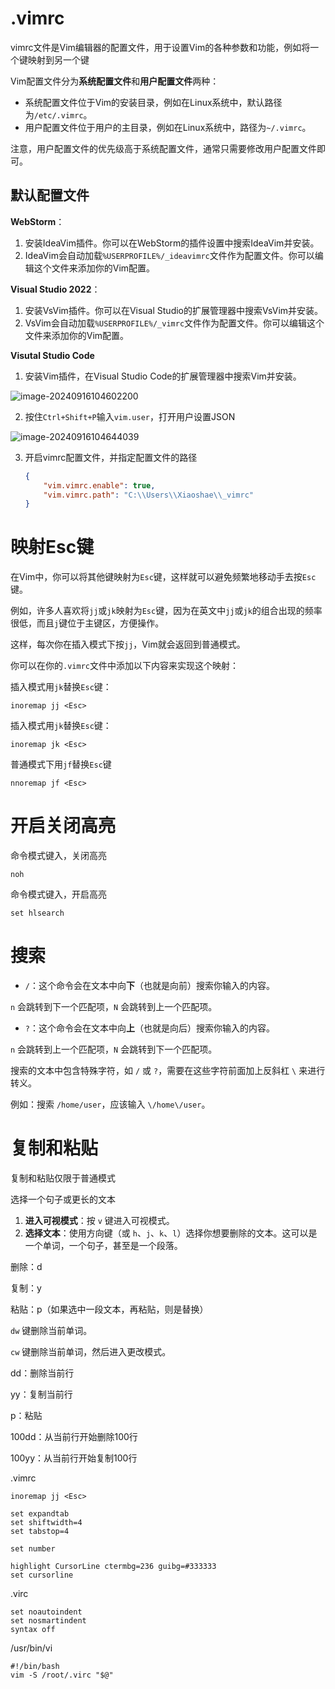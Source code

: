 # .vimrc

vimrc文件是Vim编辑器的配置文件，用于设置Vim的各种参数和功能，例如将一个键映射到另一个键



Vim配置文件分为**系统配置文件**和**用户配置文件**两种：

- 系统配置文件位于Vim的安装目录，例如在Linux系统中，默认路径为`/etc/.vimrc`。
- 用户配置文件位于用户的主目录，例如在Linux系统中，路径为`~/.vimrc`。


注意，用户配置文件的优先级高于系统配置文件，通常只需要修改用户配置文件即可。



## 默认配置文件

**WebStorm**：

1. 安装IdeaVim插件。你可以在WebStorm的插件设置中搜索IdeaVim并安装。
2. IdeaVim会自动加载`%USERPROFILE%/_ideavimrc`文件作为配置文件。你可以编辑这个文件来添加你的Vim配置。



**Visual Studio 2022**：

1. 安装VsVim插件。你可以在Visual Studio的扩展管理器中搜索VsVim并安装。
2. VsVim会自动加载`%USERPROFILE%/_vimrc`文件作为配置文件。你可以编辑这个文件来添加你的Vim配置。



**Visutal Studio Code**

1. 安装Vim插件，在Visual Studio Code的扩展管理器中搜索Vim并安装。

![image-20240916104602200](./images/vim.assets/image-20240916104602200.png)

2. 按住`Ctrl+Shift+P`输入`vim.user`，打开用户设置JSON

![image-20240916104644039](./images/vim.assets/image-20240916104644039.png)

3. 开启vimrc配置文件，并指定配置文件的路径

   ```json
   {
       "vim.vimrc.enable": true,
       "vim.vimrc.path": "C:\\Users\\Xiaoshae\\_vimrc"
   }
   ```



# 映射Esc键



在Vim中，你可以将其他键映射为`Esc`键，这样就可以避免频繁地移动手去按`Esc`键。

例如，许多人喜欢将`jj`或`jk`映射为`Esc`键，因为在英文中`jj`或`jk`的组合出现的频率很低，而且`j`键位于主键区，方便操作。

这样，每次你在插入模式下按`jj`，Vim就会返回到普通模式。

你可以在你的`.vimrc`文件中添加以下内容来实现这个映射：



插入模式用`jk`替换`Esc`键：

```vim
inoremap jj <Esc>
```



插入模式用`jk`替换`Esc`键：

```vim
inoremap jk <Esc>
```



普通模式下用`jf`替换`Esc`键

```
nnoremap jf <Esc>
```



# 开启关闭高亮

命令模式键入，关闭高亮

```
noh
```

命令模式键入，开启高亮

```
set hlsearch
```



# 搜索

- `/`：这个命令会在文本中向**下**（也就是向前）搜索你输入的内容。

`n` 会跳转到下一个匹配项，`N` 会跳转到上一个匹配项。



- `?`：这个命令会在文本中向**上**（也就是向后）搜索你输入的内容。

`n` 会跳转到上一个匹配项，`N` 会跳转到下一个匹配项。



搜索的文本中包含特殊字符，如 `/` 或 `?`，需要在这些字符前面加上反斜杠 `\` 来进行转义。

例如：搜索 `/home/user`，应该输入 `\/home\/user`。



# 复制和粘贴

复制和粘贴仅限于普通模式



选择一个句子或更长的文本

1. **进入可视模式**：按 `v` 键进入可视模式。
2. **选择文本**：使用方向键（或 `h`、`j`、`k`、`l`）选择你想要删除的文本。这可以是一个单词，一个句子，甚至是一个段落。



删除：d

复制：y

粘贴：p（如果选中一段文本，再粘贴，则是替换）



`dw` 键删除当前单词。

`cw` 键删除当前单词，然后进入更改模式。



dd：删除当前行

yy：复制当前行

p：粘贴



100dd：从当前行开始删除100行

100yy：从当前行开始复制100行



.vimrc 

```
inoremap jj <Esc>

set expandtab
set shiftwidth=4
set tabstop=4

set number

highlight CursorLine ctermbg=236 guibg=#333333
set cursorline
```



.virc

```
set noautoindent
set nosmartindent
syntax off
```



/usr/bin/vi

```
#!/bin/bash
vim -S /root/.virc "$@"
```

